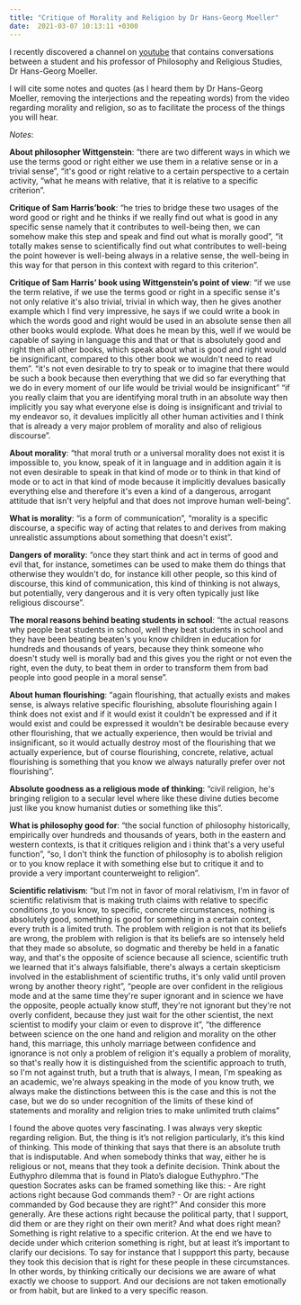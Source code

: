 ```yaml
---
title: "Critique of Morality and Religion by Dr Hans-Georg Moeller"
date:  2021-03-07 10:13:11 +0300
---
```




I recently discovered a channel on [youtube](https://www.youtube.com/watch?v=NGt0I5MbQSI) that contains conversations between a student and his professor of Philosophy and Religious Studies, Dr Hans-Georg Moeller. 


I will cite some notes and quotes (as I heard them by Dr Hans-Georg Moeller, removing the interjections and the repeating words) from the video regarding morality and religion, so as to facilitate the process of the things you will hear. 

*Notes*:

**About philosopher Wittgenstein**: “there are two different ways in which we use the terms good or right either we use them in a relative sense or in a trivial sense”, “it's good or right relative to a certain perspective to a certain activity, “what he means with relative, that it is relative to a specific criterion”.

**Critique of Sam Harris’book**: “he tries to bridge these two usages of the word good or right and he thinks if we really find out what is good in any specific sense namely that it contributes to well-being then, we can somehow make this step and speak and find out what is morally good”, “it totally makes sense to scientifically find out what contributes to well-being the point however is well-being always in a relative sense, the well-being in this way for that person in this context with regard to this criterion”. 

**Critique of Sam Harris’ book using Wittgenstein’s point of view**: “if we use the term relative, if we use the terms good or right in a specific sense it's not only relative it's also trivial, trivial in which way, then he gives another example which I find very impressive, he says if we could write a book in which the words good and right would be used in an absolute sense then all other books would explode. What does he mean by this, well if we would be capable of saying in language this and that or that is absolutely good and right then all other books, which speak about what is good and right would be insignificant, compared to this other book we wouldn't need to read them”. “it's not even desirable to try to speak or to imagine that there would be such a book because then everything that we did so far everything that we do in every moment of our life would be trivial would be insignificant” “if you really claim that you are identifying moral truth in an absolute way then implicitly you say what everyone else is doing is insignificant and trivial to my endeavor so, it devalues implicitly all other human activities and Ι think that is already a very major problem of morality and also of religious discourse”.

**About morality**: “that moral truth or a universal morality does not exist it is impossible to, you know, speak of it in language and in addition again it is not even desirable to speak in that kind of mode or to think in that kind of mode or to act in that kind of mode because it implicitly devalues basically everything else and therefore it's even a kind of a dangerous, arrogant attitude that isn't very helpful and that does not improve human well-being”.

**What is morality**: “is a form of communication”, “morality is a specific discourse, a specific way of acting that relates to and derives from making unrealistic assumptions about something that doesn't exist”. 

**Dangers of morality**: “once they start think and act in terms of good and evil that, for instance, sometimes can be used to make them do things that otherwise they wouldn't do, for instance kill other people, so this kind of discourse, this kind of communication, this kind of thinking is not always, but potentially, very dangerous and it is very often typically just like religious discourse”.

**The moral reasons behind beating students in school**: “the actual reasons why people beat students in school, well they beat students in school and they have been beating beaten's you know children in education for hundreds and thousands of years, because they think someone who doesn't study well is morally bad and this gives you the right or not even the right, even the duty, to beat them in order to transform them from bad people into good people in a moral sense”.


**About human flourishing**: “again flourishing, that actually exists and makes sense, is always relative specific flourishing, absolute flourishing again I think does not exist and if it would exist it couldn't be expressed and if it would exist and could be expressed it wouldn't be desirable because every other flourishing, that we actually experience, then would be trivial and insignificant, so it would actually destroy most of the flourishing that we actually experience, but of course flourishing, concrete, relative, actual flourishing is something that you know we always naturally prefer over not flourishing”.

**Absolute goodness as a religious mode of thinking**: “civil religion, he's bringing religion to a secular level where like these divine duties become just like you know humanist duties or something like this”.


**What is philosophy good for**: “the social function of philosophy historically, empirically over hundreds and thousands of years, both in the eastern and western contexts, is that it critiques religion and i think that's a very useful function”, “so, I don't think the function of philosophy is to abolish religion or to you know replace it with something else but to critique it and to provide a very important counterweight to religion”.


**Scientific relativism**: “but I’m not in favor of moral relativism, I'm in favor of scientific relativism that is making truth claims with relative to specific conditions ,to you know, to specific, concrete circumstances, nothing is absolutely good, something is good for something in a certain context, every truth is a limited truth. The problem with religion is not that its beliefs are wrong, the problem with religion is that its beliefs are so intensely held that they made so absolute, so dogmatic and thereby be held in a fanatic way, and that's the opposite of science because all science, scientific truth we learned that it's always falsifiable, there's always a certain skepticism involved in the establishment of scientific truths, it's only valid until proven wrong by another theory right”, “people are over confident in the religious mode and at the same time they're super ignorant and in science we have the opposite, people actually know stuff, they're not ignorant but they're not overly confident, because they just wait for the other scientist, the next scientist to modify your claim or even to disprove it”, “the difference between science on the one hand and religion and morality on the other hand, this marriage, this unholy marriage between confidence and ignorance is not only a problem of religion it's equally a problem of morality, so that's really how it is distinguished from the scientific approach to truth, so I'm not against truth, but a truth that is always, I mean, I'm speaking as an academic, we're always speaking in the mode of you know truth, we always make the distinctions between this is the case and this is not the case, but we do so under recognition of the limits of these kind of statements and morality and religion tries to make unlimited truth claims”


I found the above quotes very fascinating. I was always very skeptic regarding religion. But, the thing is it’s not religion particularly, it’s this kind of thinking. This mode of thinking that says that there is an absolute truth that is indisputable. And when somebody thinks that way, either he is religious or not, means that they took a definite decision. Think about the Euthyphro dilemma that is found in Plato’s dialogue Euthyphro.“The question Socrates asks can be framed something like this: - Are right actions right because God commands them? - Or are right actions commanded by God because they are right?” And consider this more generally. Are these actions right because the political party, that I support, did them or are they right on their own merit? And what does right mean? Something is right relative to a specific criterion. At the end we have to decide under which criterion something is right, but at least it’s important to clarify our decisions. To say for instance that I suppport this party, because they took this decision that is right for these people in these circumstances. In other words, by thinking critically our decisions we are aware of what exactly we choose to support. And our decisions are not taken emotionally or from habit, but are linked to a very specific reason. 






